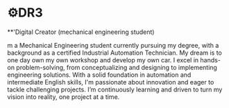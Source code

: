 # ⚙️DR3

**'Digital Creator (mechanical engineering student)

m a Mechanical Engineering student currently pursuing my degree, with a background as a certified Industrial Automation Technician. My dream is to one day own my own workshop and develop my own car. I excel in hands-on problem-solving, from conceptualizing and designing to implementing engineering solutions. With a solid foundation in automation and intermediate English skills, I'm passionate about innovation and eager to tackle challenging projects. I’m continuously learning and driven to turn my vision into reality, one project at a time.
